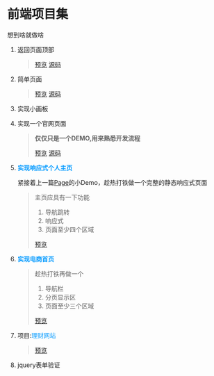 #  前端项目集
想到啥就做啥
1. 返回页面顶部

   > [预览](https://tazbingor.github.io/small-front-end-project/test01-back-to-top/test.html)
   > [源码](https://github.com/tazbingor/small-front-end-project/blob/master/test01-back-to-top/test.html)

2. 简单页面

   >[预览](https://tazbingor.github.io/small-front-end-project/test02-simple-page/index.html)
   >[源码](https://github.com/tazbingor/small-front-end-project/blob/master/test02-simple-page/index.html)

3. 实现小画板

4. 实现一个官网页面
   > **仅仅只是一个DEMO,用来熟悉开发流程**
   >
   > [预览](https://tazbingor.github.io/small-front-end-project/test04-page/source/index.html)
   > [源码](https://github.com/tazbingor/small-front-end-project/blob/master/test04-page/source/index.html)

5. **<font color=#0099ff face="微软雅黑">实现响应式个人主页</font>**

   紧接着上一篇[Page](https://tazbingor.github.io/small-front-end-project/test04-page/source/index.html)的小Demo，趁热打铁做一个完整的静态响应式页面
   >主页应具有一下功能
   >1. 导航跳转
   >2. 响应式
   >3. 页面至少四个区域
   >
   >
   > [预览](https://tazbingor.github.io/small-front-end-project/test05-page-plus/index.html)

6. **<font color=#0099ff face="微软雅黑">实现电商首页</font>**
   >趁热打铁再做一个
   >1. 导航栏
   >2. 分页显示区
   >3. 页面至少三个区域
   >
   > [预览](https://tazbingor.github.io/small-front-end-project/test06-shopping-mall-home-page/index.html)

7. 项目:<font color=#0099ff face="微软雅黑">理财网站</font>
   > [预览](https://tazbingor.github.io/small-front-end-project/project01-responsive-web/src/index.html)

8. jquery表单验证

   ​

